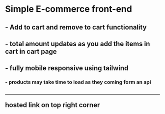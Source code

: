 <h1>Simple E-commerce front-end</h1>
<h2>- Add to cart and remove to cart functionality </h2>
<h2>- total amount updates as you add the items in cart in cart page</h2>
<h2>- fully mobile responsive using tailwind</h2>
<h3>- products may take time to load as they coming form an api</h3>
<h2><hr>hosted link on top right corner</hr></h2>
